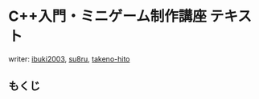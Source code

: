 # C++入門・ミニゲーム制作講座 テキスト

writer: [ibuki2003](github.com/ibuki2003), [su8ru](github.com/su8ru), [takeno-hito](github.com/takeno-hito)

## もくじ

